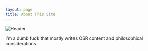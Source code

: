```yaml
---
layout: page
title: About This Site
---
```


![Header](https://blobcdn.same.energy/d/d2/a9/d2a9747294df5626c6092719c4c07ab33291fa31)

I'm a dumb fuck that mostly writes OSR content and philosophical considerations
